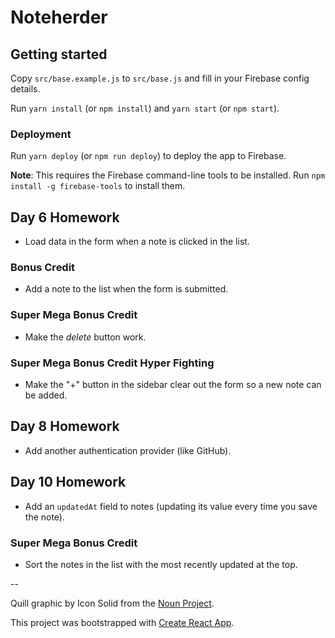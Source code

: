 # Noteherder

## Getting started

Copy `src/base.example.js` to `src/base.js` and fill in your Firebase config details.

Run `yarn install` (or `npm install`) and `yarn start` (or `npm start`).

### Deployment

Run `yarn deploy` (or `npm run deploy`) to deploy the app to Firebase.

**Note**: This requires the Firebase command-line tools to be installed. Run `npm install -g firebase-tools` to install them.

## Day 6 Homework

* Load data in the form when a note is clicked in the list.

### Bonus Credit

* Add a note to the list when the form is submitted.

### Super Mega Bonus Credit

* Make the _delete_ button work.

### Super Mega Bonus Credit Hyper Fighting

* Make the "+" button in the sidebar clear out the form so a new note can be added.

## Day 8 Homework

* Add another authentication provider (like GitHub).

## Day 10 Homework

* Add an `updatedAt` field to notes (updating its value every time you save the note).

### Super Mega Bonus Credit

* Sort the notes in the list with the most recently updated at the top.

--

Quill graphic by Icon Solid from the [Noun Project](https://thenounproject.com/).

This project was bootstrapped with [Create React App](https://github.com/facebookincubator/create-react-app).